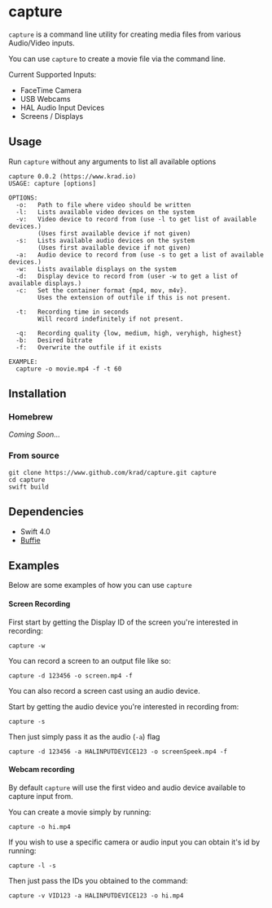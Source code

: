 # capture

`capture` is a command line utility for creating media files from various Audio/Video inputs.

You can use `capture` to create a movie file via the command line.

Current Supported Inputs:
  * FaceTime Camera
  * USB Webcams
  * HAL Audio Input Devices
  * Screens / Displays

## Usage

Run `capture` without any arguments to list all available options

```
capture 0.0.2 (https://www.krad.io)
USAGE: capture [options]

OPTIONS:
  -o:	Path to file where video should be written
  -l:	Lists available video devices on the system
  -v:	Video device to record from (use -l to get list of available devices.)
     	(Uses first available device if not given)
  -s:	Lists available audio devices on the system
     	(Uses first available device if not given)
  -a:	Audio device to record from (use -s to get a list of available devices.)
  -w:	Lists available displays on the system
  -d:	Display device to record from (user -w to get a list of available displays.)
  -c:	Set the container format {mp4, mov, m4v}.
     	Uses the extension of outfile if this is not present.

  -t:	Recording time in seconds
     	Will record indefinitely if not present.

  -q:	Recording quality {low, medium, high, veryhigh, highest}
  -b:	Desired bitrate
  -f:	Overwrite the outfile if it exists

EXAMPLE:
  capture -o movie.mp4 -f -t 60
```

## Installation

### Homebrew

_Coming Soon..._

### From source

```
git clone https://www.github.com/krad/capture.git capture
cd capture
swift build
```

## Dependencies

 * Swift 4.0
 * [Buffie](https://www.github.com/krad/Buffie)


## Examples

Below are some examples of how you can use `capture`

#### Screen Recording

First start by getting the Display ID of the screen you're interested in recording:
```
capture -w
```

You can record a screen to an output file like so:

```
capture -d 123456 -o screen.mp4 -f
```

You can also record a screen cast using an audio device.

Start by getting the audio device you're interested in recording from:
```
capture -s
```

Then just simply pass it as the audio (`-a`) flag
```
capture -d 123456 -a HALINPUTDEVICE123 -o screenSpeek.mp4 -f
```

#### Webcam recording

By default `capture` will use the first video and audio device available to capture input from.

You can create a movie simply by running:
```
capture -o hi.mp4
```

If you wish to use a specific camera or audio input you can obtain it's id by running:
```
capture -l -s
```

Then just pass the IDs you obtained to the command:
```
capture -v VID123 -a HALINPUTDEVICE123 -o hi.mp4
```

